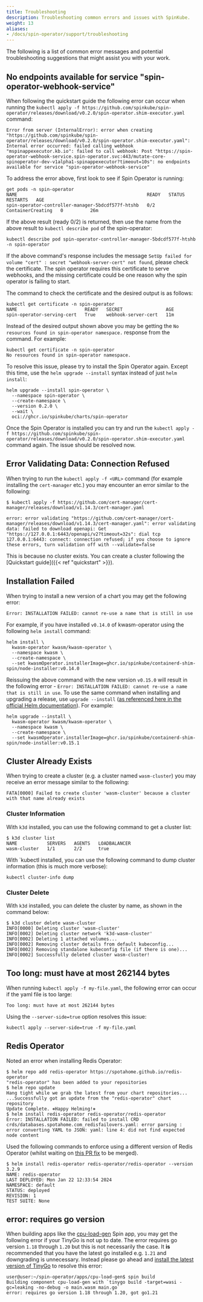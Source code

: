 ```yaml
---
title: Troubleshooting
description: Troubleshooting common errors and issues with SpinKube.
weight: 13
aliases:
- /docs/spin-operator/support/troubleshooting
---
```


The following is a list of common error messages and potential troubleshooting suggestions that
might assist you with your work.

## No endpoints available for service "spin-operator-webhook-service"

When following the quickstart guide the following error can occur when running the `kubectl apply -f
https://github.com/spinkube/spin-operator/releases/download/v0.2.0/spin-operator.shim-executor.yaml`
command:

```console
Error from server (InternalError): error when creating "https://github.com/spinkube/spin-operator/releases/download/v0.2.0/spin-operator.shim-executor.yaml": Internal error occurred: failed calling webhook "mspinappexecutor.kb.io": failed to call webhook: Post "https://spin-operator-webhook-service.spin-operator.svc:443/mutate-core-spinoperator-dev-v1alpha1-spinappexecutor?timeout=10s": no endpoints available for service "spin-operator-webhook-service"
```

To address the error above, first look to see if Spin Operator is running:

```console
get pods -n spin-operator
NAME                                                READY   STATUS              RESTARTS   AGE
spin-operator-controller-manager-5bdcdf577f-htshb   0/2     ContainerCreating   0          26m
```

If the above result (ready 0/2) is returned, then use the name from the above result to `kubectl
describe pod` of the spin-operator:

```console
kubectl describe pod spin-operator-controller-manager-5bdcdf577f-htshb -n spin-operator
```

If the above command's response includes the message `SetUp failed for volume "cert" : secret
"webhook-server-cert" not found`, please check the certificate. The spin operator requires this
certificate to serve webhooks, and the missing certificate could be one reason why the spin operator
is failing to start.

The command to check the certificate and the desired output is as follows:

```console
kubectl get certificate -n spin-operator
NAME                         READY   SECRET                AGE
spin-operator-serving-cert   True    webhook-server-cert   11m
```

Instead of the desired output shown above you may be getting the `No resources found in
spin-operator namespace.` response from the command. For example:

```console
kubectl get certificate -n spin-operator
No resources found in spin-operator namespace.
```

To resolve this issue, please try to install the Spin Operator again. Except this time, use the
`helm upgrade --install` syntax instead of just `helm install`:

```console
helm upgrade --install spin-operator \
  --namespace spin-operator \
  --create-namespace \
  --version 0.2.0 \
  --wait \
  oci://ghcr.io/spinkube/charts/spin-operator
```

Once the Spin Operator is installed you can try and run the `kubectl apply -f
https://github.com/spinkube/spin-operator/releases/download/v0.2.0/spin-operator.shim-executor.yaml`
command again. The issue should be resolved now.

## Error Validating Data: Connection Refused

When trying to run the `kubectl apply -f <URL>` command (for example installing the `cert-manager`
etc.) you may encounter an error similar to the following:

```
$ kubectl apply -f https://github.com/cert-manager/cert-manager/releases/download/v1.14.3/cert-manager.yaml

error: error validating "https://github.com/cert-manager/cert-manager/releases/download/v1.14.3/cert-manager.yaml": error validating data: failed to download openapi: Get "https://127.0.0.1:6443/openapi/v2?timeout=32s": dial tcp 127.0.0.1:6443: connect: connection refused; if you choose to ignore these errors, turn validation off with --validate=false
```

This is because no cluster exists. You can create a cluster following the
[Quickstart guide]({{< ref "quickstart" >}}).

## Installation Failed

When trying to install a new version of a chart you may get the following error:

```console
Error: INSTALLATION FAILED: cannot re-use a name that is still in use
```

For example, if you have installed `v0.14.0` of kwasm-operator using the following `helm install`
command:

```console
helm install \
  kwasm-operator kwasm/kwasm-operator \
  --namespace kwasm \
  --create-namespace \
  --set kwasmOperator.installerImage=ghcr.io/spinkube/containerd-shim-spin/node-installer:v0.14.0
```

Reissuing the above command with the new version `v0.15.0` will result in the following error -
`Error: INSTALLATION FAILED: cannot re-use a name that is still in use`. To use the same command
when installing and upgrading a release, use `upgrade --install` ([as referenced here in the
official Helm
documentation](https://v2.helm.sh/docs/developing_charts/#upgrade-a-release-idempotently)). For
example:

```console
helm upgrade --install \
  kwasm-operator kwasm/kwasm-operator \
  --namespace kwasm \
  --create-namespace \
  --set kwasmOperator.installerImage=ghcr.io/spinkube/containerd-shim-spin/node-installer:v0.15.1
```

## Cluster Already Exists

When trying to create a cluster (e.g. a cluster named `wasm-cluster`) you may receive an error
message similar to the following:

```console
FATA[0000] Failed to create cluster 'wasm-cluster' because a cluster with that name already exists
```

### Cluster Information

With `k3d` installed, you can use the following command to get a cluster list:

```console
$ k3d cluster list
NAME           SERVERS   AGENTS   LOADBALANCER
wasm-cluster   1/1       2/2      true
```

With `kubectl installed, you can use the following command to dump cluster information (this is much
more verbose):

```console
kubectl cluster-info dump
```

### Cluster Delete

With `k3d` installed, you can delete the cluster by name, as shown in the command below:

```console
$ k3d cluster delete wasm-cluster
INFO[0000] Deleting cluster 'wasm-cluster'
INFO[0002] Deleting cluster network 'k3d-wasm-cluster'
INFO[0002] Deleting 1 attached volumes...
INFO[0002] Removing cluster details from default kubeconfig...
INFO[0002] Removing standalone kubeconfig file (if there is one)...
INFO[0002] Successfully deleted cluster wasm-cluster!
```

## Too long: must have at most 262144 bytes

When running `kubectl apply -f my-file.yaml`, the following error can occur if the yaml file is too
large:

```console
Too long: must have at most 262144 bytes
```

Using the `--server-side=true` option resolves this issue:

```console
kubectl apply --server-side=true -f my-file.yaml
```

## Redis Operator

Noted an error when installing Redis Operator:

```console
$ helm repo add redis-operator https://spotahome.github.io/redis-operator
"redis-operator" has been added to your repositories
$ helm repo update
Hang tight while we grab the latest from your chart repositories...
...Successfully got an update from the "redis-operator" chart repository
Update Complete. ⎈Happy Helming!⎈
$ helm install redis-operator redis-operator/redis-operator
Error: INSTALLATION FAILED: failed to install CRD crds/databases.spotahome.com_redisfailovers.yaml: error parsing : error converting YAML to JSON: yaml: line 4: did not find expected node content
```

Used the following commands to enforce using a different version of Redis Operator (whilst waiting
on [this PR fix](https://github.com/spotahome/redis-operator/pull/685) to be merged).

```console
$ helm install redis-operator redis-operator/redis-operator --version 3.2.9
NAME: redis-operator
LAST DEPLOYED: Mon Jan 22 12:33:54 2024
NAMESPACE: default
STATUS: deployed
REVISION: 1
TEST SUITE: None
```

## error: requires go version

When building apps like the
[cpu-load-gen](https://github.com/spinkube/spin-operator/tree/main/apps/cpu-load-gen) Spin app, you
may get the following error if your TinyGo is not up to date. The error requires go version `1.18`
through `1.20` but this is not necessarily the case. It **is** recommended that you have the latest
go installed e.g. `1.21` and downgrading is unnecessary. Instead please go ahead and [install the
latest version of TinyGo](https://tinygo.org/) to resolve this error:

```console
user@user:~/spin-operator/apps/cpu-load-gen$ spin build
Building component cpu-load-gen with `tinygo build -target=wasi -gc=leaking -no-debug -o main.wasm main.go`
error: requires go version 1.18 through 1.20, got go1.21
```
